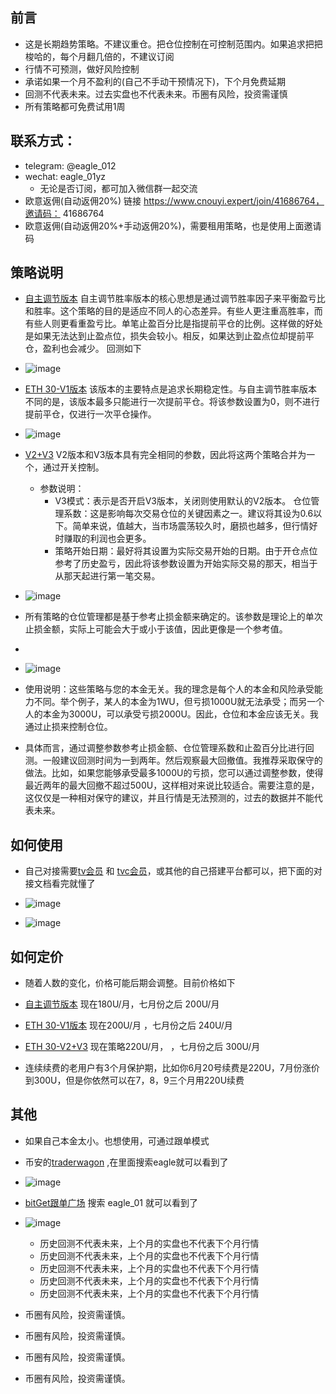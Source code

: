 
## 前言

- 这是长期趋势策略。不建议重仓。把仓位控制在可控制范围内。如果追求把把梭哈的，每个月翻几倍的，不建议订阅
- 行情不可预测，做好风险控制
- 承诺如果一个月不盈利的(自己不手动干预情况下)，下个月免费延期
- 回测不代表未来。过去实盘也不代表未来。币圈有风险，投资需谨慎
- 所有策略都可免费试用1周

## 联系方式：
- telegram: @eagle_012
- wechat: eagle_01yz
	- 无论是否订阅，都可加入微信群一起交流
- 欧意返佣(自动返佣20%) 链接 https://www.cnouyi.expert/join/41686764，邀请码： 41686764
- 欧意返佣(自动返佣20%+手动返佣20%)，需要租用策略，也是使用上面邀请码

## 策略说明
-  [自主调节版本](https://www.tradingview.com/script/RvwT64Nd-eth-30min-%E8%B6%8B%E5%8A%BF-%E8%87%AA%E4%B8%BB%E8%B0%83%E8%8A%82%E8%83%9C%E7%8E%87%E7%89%88%E6%9C%AC/)
自主调节胜率版本的核心思想是通过调节胜率因子来平衡盈亏比和胜率。这个策略的目的是适应不同人的心态差异。有些人更注重高胜率，而有些人则更看重盈亏比。单笔止盈百分比是指提前平仓的比例。这样做的好处是如果无法达到止盈点位，损失会较小。相反，如果达到止盈点位却提前平仓，盈利也会减少。
回测如下 

- ![image](https://github.com/ITyongzhen/image_eagle/blob/main/WechatIMG565.jpeg?raw=true)


- [ETH 30-V1版本]( https://www.tradingview.com/script/32fxHjtO-eth-30min-%E9%95%BF%E6%9C%9F%E7%A8%B3%E5%AE%9A%E7%AD%96%E7%95%A5/) 该版本的主要特点是追求长期稳定性。与自主调节胜率版本不同的是，该版本最多只能进行一次提前平仓。将该参数设置为0，则不进行提前平仓，仅进行一次平仓操作。

- ![image](https://github.com/ITyongzhen/image_eagle/blob/main/WechatIMG564.jpeg?raw=true)

- [V2+V3]( https://www.tradingview.com/script/sJu0UBwc-eth-30min-V2-and-v3/) V2版本和V3版本具有完全相同的参数，因此将这两个策略合并为一个，通过开关控制。
	- 参数说明：
		- V3模式：表示是否开启V3版本，关闭则使用默认的V2版本。
仓位管理系数：这是影响每次交易仓位的关键因素之一。建议将其设为0.6以下。简单来说，值越大，当市场震荡较久时，磨损也越多，但行情好时赚取的利润也会更多。
		- 策略开始日期：最好将其设置为实际交易开始的日期。由于开仓点位参考了历史盈亏，因此将该参数设置为开始实际交易的那天，相当于从那天起进行第一笔交易。

- ![image](https://github.com/ITyongzhen/image_eagle/blob/main/WechatIMG563.jpeg?raw=true)


- 所有策略的仓位管理都是基于参考止损金额来确定的。该参数是理论上的单次止损金额，实际上可能会大于或小于该值，因此更像是一个参考值。
- 
- ![image](https://github.com/ITyongzhen/image_eagle/blob/main/%E8%AE%BE%E7%BD%AE%E8%AF%B4%E6%98%8E.jpg?raw=true)
- 使用说明：这些策略与您的本金无关。我的理念是每个人的本金和风险承受能力不同。举个例子，某人的本金为1WU，但亏损1000U就无法承受；而另一个人的本金为3000U，可以承受亏损2000U。因此，仓位和本金应该无关。我通过止损来控制仓位。

- 具体而言，通过调整参数参考止损金额、仓位管理系数和止盈百分比进行回测。一般建议回测时间为一到两年。然后观察最大回撤值。我推荐采取保守的做法。比如，如果您能够承受最多1000U的亏损，您可以通过调整参数，使得最近两年的最大回撤不超过500U，这样相对来说比较适合。需要注意的是，这仅仅是一种相对保守的建议，并且行情是无法预测的，过去的数据并不能代表未来。

## 如何使用
- 自己对接需要[tv会员](https://www.tradingview.com/gopro/?share_your_love=ea704) 和 [tvc会员](https://www.tvcbot.com/aff.php?aff=550)，或其他的自己搭建平台都可以，把下面的对接文档看完就懂了

- ![image](https://github.com/ITyongzhen/image_eagle/blob/main/WechatIMG569.jpeg?raw=true)



- ![image](https://github.com/ITyongzhen/image_eagle/blob/main/WechatIMG568.jpeg?raw=true)

## 如何定价

- 随着人数的变化，价格可能后期会调整。目前价格如下

-  [自主调节版本](https://www.tradingview.com/script/RvwT64Nd-eth-30min-%E8%B6%8B%E5%8A%BF-%E8%87%AA%E4%B8%BB%E8%B0%83%E8%8A%82%E8%83%9C%E7%8E%87%E7%89%88%E6%9C%AC/)  现在180U/月，七月份之后 200U/月
- [ETH 30-V1版本]( https://www.tradingview.com/script/32fxHjtO-eth-30min-%E9%95%BF%E6%9C%9F%E7%A8%B3%E5%AE%9A%E7%AD%96%E7%95%A5/)   现在200U/月 ，七月份之后 240U/月
- [ETH 30-V2+V3]( https://www.tradingview.com/script/sJu0UBwc-eth-30min-V2-and-v3/)  现在策略220U/月， ，七月份之后 300U/月

- 连续续费的老用户有3个月保护期，比如你6月20号续费是220U，7月份涨价到300U，但是你依然可以在7，8，9三个月用220U续费


## 其他
- 如果自己本金太小。也想使用，可通过跟单模式
- 币安的[traderwagon](https://www.traderwagon.com/zh-CN/register?ref=zogys9x )  ,在里面搜索eagle就可以看到了

- ![image](https://github.com/ITyongzhen/image_eagle/blob/main/WechatIMG566.jpeg?raw=true)

-  [bitGet跟单广场](https://www.bitgetapp.com/zh-CN/copytrading/futures/all) 搜索 eagle_01 就可以看到了


- ![image](https://github.com/ITyongzhen/image_eagle/blob/main/WechatIMG567.jpeg?raw=true)




  -  历史回测不代表未来，上个月的实盘也不代表下个月行情
  -  历史回测不代表未来，上个月的实盘也不代表下个月行情
  -  历史回测不代表未来，上个月的实盘也不代表下个月行情
  -  历史回测不代表未来，上个月的实盘也不代表下个月行情
  -  历史回测不代表未来，上个月的实盘也不代表下个月行情
 - 币圈有风险，投资需谨慎。
 - 币圈有风险，投资需谨慎。
 - 币圈有风险，投资需谨慎。
 - 币圈有风险，投资需谨慎。

